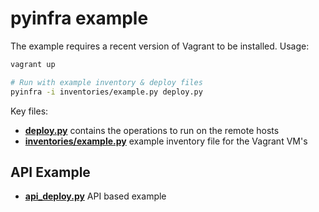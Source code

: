 # pyinfra example

The example requires a recent version of Vagrant to be installed. Usage:

```sh
vagrant up

# Run with example inventory & deploy files
pyinfra -i inventories/example.py deploy.py
```

Key files:

+ [**deploy.py**](deploy.py) contains the operations to run on the remote hosts
+ [**inventories/example.py**](inventories/example.py) example inventory file for the Vagrant VM's


## API Example

+ [**api_deploy.py**](api_deploy.py) API based example
